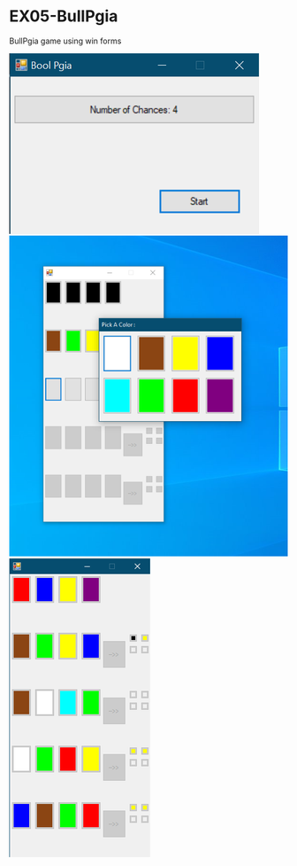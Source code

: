 # EX05-BullPgia
BullPgia game using win forms

![enter image description here](EX05-pictures/firstFrame.png)
![enter image description here](EX05-pictures/game2.png)
![enter image description here](EX05-pictures/endFrame.png)

